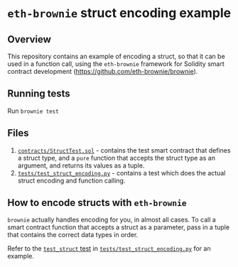 # `eth-brownie` struct encoding example

## Overview
This repository contains an example of encoding a struct, so that it can be used in a function call, using the `eth-brownie` framework for Solidity smart contract development (https://github.com/eth-brownie/brownie).

## Running tests
Run `brownie test`

## Files
1. [`contracts/StructTest.sol`](https://github.com/isvidler/eth-brownie-struct-encoding-example/blob/94535442ec94e7bb9d58da45f89b859f3c9f2027/contracts/StructTest.sol) - contains the test smart contract that defines a struct type, and a `pure` function that accepts the struct type as an argument, and returns its values as a tuple.
2. [`tests/test_struct_encoding.py`](https://github.com/isvidler/eth-brownie-struct-encoding-example/blob/94535442ec94e7bb9d58da45f89b859f3c9f2027/tests/test_struct_encoding.py) - contains a test which does the actual struct encoding and function calling.

## How to encode structs with `eth-brownie`
`brownie` actually handles encoding for you, in almost all cases. To call a smart contract function that accepts a struct as a parameter, pass in a tuple that contains the correct data types in order.

Refer to the [`test_struct` test](https://github.com/isvidler/eth-brownie-struct-encoding-example/blob/94535442ec94e7bb9d58da45f89b859f3c9f2027/tests/test_struct_encoding.py#L16 ) in [`tests/test_struct_encoding.py`](https://github.com/isvidler/eth-brownie-struct-encoding-example/blob/94535442ec94e7bb9d58da45f89b859f3c9f2027/tests/test_struct_encoding.py) for an example.